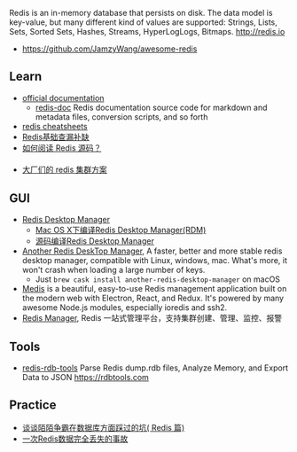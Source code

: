Redis is an in-memory database that persists on disk. The data model is key-value, but many different kind of values are supported: Strings, Lists, Sets, Sorted Sets, Hashes, Streams, HyperLogLogs, Bitmaps. http://redis.io

- https://github.com/JamzyWang/awesome-redis



## Learn
- [official documentation](https://redis.io/documentation)
  - [redis-doc](https://github.com/antirez/redis-doc) Redis documentation source code for markdown and metadata files, conversion scripts, and so forth
- [redis cheatsheets](https://github.com/LeCoupa/awesome-cheatsheets/blob/master/databases/redis.sh)
- [Redis基础查漏补缺](https://zhuanlan.zhihu.com/p/90922969)
- [如何阅读 Redis 源码？](http://blog.huangz.me/diary/2014/how-to-read-redis-source-code.html)
#### 
- [大厂们的 redis 集群方案](https://www.cnblogs.com/me115/p/9043420.html)



## GUI
- [Redis Desktop Manager](https://github.com/uglide/RedisDesktopManager/)
  - [Mac OS X下编译Redis Desktop Manager(RDM)](https://onew.me/2018/03/29/mac-compile-RDM/)
  - [源码编译Redis Desktop Manager](https://kany.me/2019/10/10/compile-redis-desktop-manager/)
- [Another Redis DeskTop Manager](https://github.com/qishibo/AnotherRedisDesktopManager/), A faster, better and more stable redis desktop manager, compatible with Linux, windows, mac. What's more, it won't crash when loading a large number of keys.
  - Just `brew cask install another-redis-desktop-manager` on macOS
- [Medis](https://github.com/luin/medis) is a beautiful, easy-to-use Redis management application built on the modern web with Electron, React, and Redux. It's powered by many awesome Node.js modules, especially ioredis and ssh2.
- [Redis Manager](https://github.com/ngbdf/redis-manager), Redis 一站式管理平台，支持集群创建、管理、监控、报警



## Tools
- [redis-rdb-tools](https://github.com/sripathikrishnan/redis-rdb-tools) Parse Redis dump.rdb files, Analyze Memory, and Export Data to JSON https://rdbtools.com



## Practice
- [谈谈陌陌争霸在数据库方面踩过的坑( Redis 篇)](https://blog.codingnow.com/2014/03/mmzb_redis.html)
- [一次Redis数据完全丢失的事故](http://blog.findix.cn/2018/07/25/%e4%b8%80%e6%ac%a1redis%e6%95%b0%e6%8d%ae%e5%ae%8c%e5%85%a8%e4%b8%a2%e5%a4%b1%e7%9a%84%e4%ba%8b%e6%95%85/)

